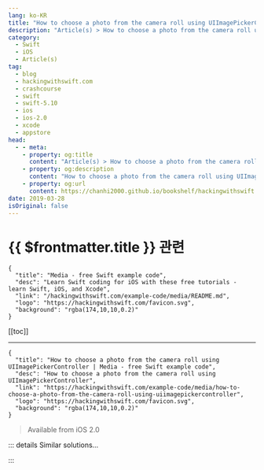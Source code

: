 ```yaml
---
lang: ko-KR
title: "How to choose a photo from the camera roll using UIImagePickerController"
description: "Article(s) > How to choose a photo from the camera roll using UIImagePickerController"
category:
  - Swift
  - iOS
  - Article(s)
tag: 
  - blog
  - hackingwithswift.com
  - crashcourse
  - swift
  - swift-5.10
  - ios
  - ios-2.0
  - xcode
  - appstore
head:
  - - meta:
    - property: og:title
      content: "Article(s) > How to choose a photo from the camera roll using UIImagePickerController"
    - property: og:description
      content: "How to choose a photo from the camera roll using UIImagePickerController"
    - property: og:url
      content: https://chanhi2000.github.io/bookshelf/hackingwithswift.com/example-code/media/how-to-choose-a-photo-from-the-camera-roll-using-uiimagepickercontroller.html
date: 2019-03-28
isOriginal: false
---
```


# {{ $frontmatter.title }} 관련

```component VPCard
{
  "title": "Media - free Swift example code",
  "desc": "Learn Swift coding for iOS with these free tutorials - learn Swift, iOS, and Xcode",
  "link": "/hackingwithswift.com/example-code/media/README.md",
  "logo": "https://hackingwithswift.com/favicon.svg",
  "background": "rgba(174,10,10,0.2)"
}
```

[[toc]]

---

```component VPCard
{
  "title": "How to choose a photo from the camera roll using UIImagePickerController | Media - free Swift example code",
  "desc": "How to choose a photo from the camera roll using UIImagePickerController",
  "link": "https://hackingwithswift.com/example-code/media/how-to-choose-a-photo-from-the-camera-roll-using-uiimagepickercontroller",
  "logo": "https://hackingwithswift.com/favicon.svg",
  "background": "rgba(174,10,10,0.2)"
}
```

> Available from iOS 2.0

<!-- TODO: 작성 -->

<!-- 
The `UIImagePickerController` class is a super-simple way to select and import user photos into your app. As a bonus, it also automatically handles requesting user permission to read the photo library, so all you need to do is be ready to respond when the user selects a photo.

First, make sure your view controller conforms to the `UINavigationControllerDelegate` and `UIImagePickerControllerDelegate` protocols. Next, fill it in with methods to trigger selecting a picture, to handle cancelling, and to handle picture selection.

Here’s a working example to get you started:

```swift
func imagePickerController(_ picker: UIImagePickerController, didFinishPickingMediaWithInfo info: [UIImagePickerController.InfoKey : Any]) {
    var newImage: UIImage

    if let possibleImage = info[.editedImage] as? UIImage {
        newImage = possibleImage
    } else if let possibleImage = info[.originalImage] as? UIImage {
        newImage = possibleImage
    } else {
        return
    }

    // do something interesting here!
    print(newImage.size)

    dismiss(animated: true)
}
```

To use that code in your own project, replace the call to `print()` with something useful - you have the image, now what?

There’s one more thing before you’re done, which is to add a description of *why* you want access - what do you intend to do with your user’s photos? To set this, look for the file Info.plist in the project navigator and select it. This opens a new editor for modifying property list values (“plists”) - app configuration settings.

In the Key column, hover your mouse pointer over any item and you’ll see a + button appear; please click that to insert a new row. A huge list of options will appear - please scroll down and select “Privacy - Photo Library Usage Description”. In the “Value” box for your row, enter “We need to import photos of people”. This is the message Apple will show to the user when photo access is requested.

-->

::: details Similar solutions…

<!--
/example-code/uikit/how-to-take-a-photo-using-the-camera-and-uiimagepickercontroller">How to take a photo using the camera and UIImagePickerController 
/example-code/games/how-to-roll-a-dice-using-gameplaykit-and-gkrandomdistribution">How to roll a dice using GameplayKit and GKRandomDistribution 
/example-code/uikit/how-to-let-users-choose-a-font-with-uifontpickerviewcontroller">How to let users choose a font with UIFontPickerViewController 
/example-code/media/how-to-turn-on-the-camera-flashlight-to-make-a-torch">How to turn on the camera flashlight to make a torch 
/example-code/media/uiimagewritetosavedphotosalbum-how-to-write-to-the-ios-photo-album">UIImageWriteToSavedPhotosAlbum(): how to write to the iOS photo album</a>
-->

:::

